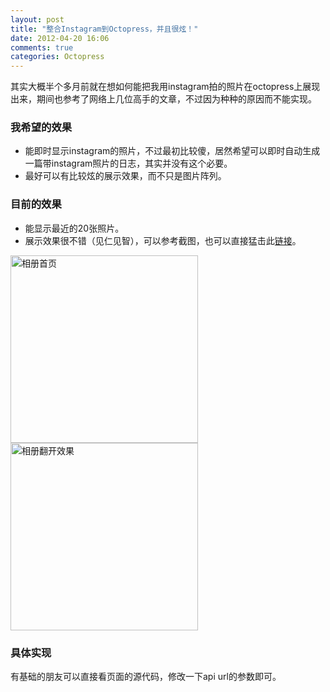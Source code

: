 ```yaml
---
layout: post
title: "整合Instagram到Octopress，并且很炫！"
date: 2012-04-20 16:06
comments: true
categories: Octopress
---
```

其实大概半个多月前就在想如何能把我用instagram拍的照片在octopress上展现出来，期间也参考了网络上几位高手的文章，不过因为种种的原因而不能实现。

### 我希望的效果

- 能即时显示instagram的照片，不过最初比较傻，居然希望可以即时自动生成一篇带instagram照片的日志，其实并没有这个必要。
- 最好可以有比较炫的展示效果，而不只是图片阵列。

### 目前的效果

- 能显示最近的20张照片。
- 展示效果很不错（见仁见智），可以参考截图，也可以直接猛击此[链接](http://hopes4.me/instagram/)。

<img src="http://pcly6g.bay.livefilestore.com/y1pS3GCBrNIwD-mmJGoHRfPRRimvaoX7KjS5uINvKGynewtxHseTqQchLhx3hCSDoYZ23S05-BZqFibF4cUmv22pDYXodmD2RvJ/ScreenShot_2012-04-20_162110%201.jpg" width="300" alt="相册首页" orihref="http://public.bay.livefilestore.com/y1pTrxKSmTRLSgQ_ccKiEhtO6EEISHjV2MxW07-8DdFwq49mLzuREpdjVVeuSnRQj02uxCCkgPfIh-HhM_lbto62g/ScreenShot_2012-04-20_162110.jpg"/>

<img src="http://pcly6g.bay.livefilestore.com/y1pfhnDhLqrLGkEDQ4tyLToif6LRNfFLFVWYsl0R0Uynb9ZhuspRRP_JeAdCF-r5G1KQ1CqVSBp_ZXdil-WTZZll-7lLChyQCTs/ScreenShot_2012-04-20_162146%201.jpg" width="300" alt="相册翻开效果" orihref="http://public.bay.livefilestore.com/y1pWRMbzCh5fe1iBz5Eonux9aodJ9WGxWFpEd8sJ5jYtM8dIJFBDl_AF6U8hrxJO8xvHAKQNiVENK-JlCGG0k5KHw/ScreenShot_2012-04-20_162146.jpg"/>


### 具体实现

有基础的朋友可以直接看页面的源代码，修改一下api url的参数即可。
